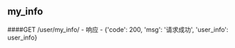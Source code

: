 ## my_info
####GET   /user/my_info/
     - 响应
        - {'code': 200, 'msg': '请求成功', 'user_info': user_info}

